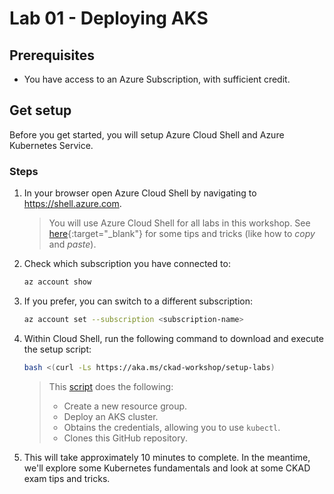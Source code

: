 # Lab 01 - Deploying AKS

## Prerequisites
* You have access to an Azure Subscription, with sufficient credit.

## Get setup
Before you get started, you will setup Azure Cloud Shell and Azure Kubernetes Service.

### Steps

1. In your browser open Azure Cloud Shell by navigating to https://shell.azure.com.

    > You will use Azure Cloud Shell for all labs in this workshop. See [here](https://docs.microsoft.com/en-us/azure/cloud-shell/using-the-shell-window){:target="_blank"} for some tips and tricks (like how to *copy* and *paste*).

2. Check which subscription you have connected to:

    ```bash
    az account show
    ```

3. If you prefer, you can switch to a different subscription:

    ```bash
    az account set --subscription <subscription-name>
    ```

4. Within Cloud Shell, run the following command to download and execute the setup script:

    ```bash
    bash <(curl -Ls https://aka.ms/ckad-workshop/setup-labs)
    ```

    > This [script](../assets/setup-labs.sh) does the following:
    > * Create a new resource group.
    > * Deploy an AKS cluster.
    > * Obtains the credentials, allowing you to use ```kubectl```.
    > * Clones this GitHub repository.

5. This will take approximately 10 minutes to complete. In the meantime, we'll explore some Kubernetes fundamentals and look at some CKAD exam tips and tricks. 